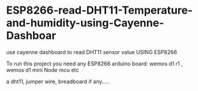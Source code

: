 # ESP8266-read-DHT11-Temperature-and-humidity-using-Cayenne-Dashboar
use cayenne dashboard to read DHT11 sensor value USING ESP8266

To run this project you need any ESP8266 arduino board: wemos d1 r1 , wemos d1 mini Node mcu etc

a dht11, jumper wire, breadboard if any.....
